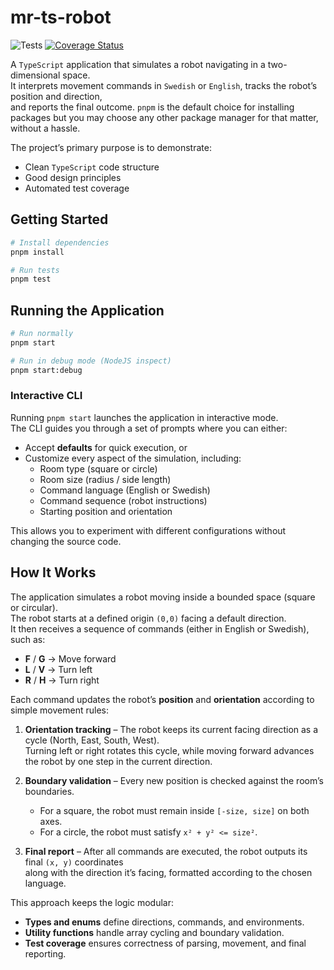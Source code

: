# mr-ts-robot

![Tests](https://github.com/albannurkollari/mr-ts-robot/actions/workflows/tests.yml/badge.svg) [![Coverage Status](https://coveralls.io/repos/github/albannurkollari/mr-ts-robot/badge.svg?branch=main)](https://coveralls.io/github/albannurkollari/mr-ts-robot?branch=main)

A `TypeScript` application that simulates a robot navigating in a two-dimensional space.  
It interprets movement commands in `Swedish` or `English`, tracks the robot’s position and direction,  
and reports the final outcome. `pnpm` is the default choice for installing packages but you may choose any other package manager for that matter, without a hassle.

The project’s primary purpose is to demonstrate:

- Clean `TypeScript` code structure
- Good design principles
- Automated test coverage

## Getting Started

```bash
# Install dependencies
pnpm install

# Run tests
pnpm test
```

## Running the Application

```bash
# Run normally
pnpm start

# Run in debug mode (NodeJS inspect)
pnpm start:debug
```

### Interactive CLI

Running `pnpm start` launches the application in interactive mode.  
The CLI guides you through a set of prompts where you can either:

- Accept **defaults** for quick execution, or  
- Customize every aspect of the simulation, including:  
  - Room type (square or circle)  
  - Room size (radius / side length)  
  - Command language (English or Swedish)  
  - Command sequence (robot instructions)  
  - Starting position and orientation  

This allows you to experiment with different configurations without changing the source code.

## How It Works

The application simulates a robot moving inside a bounded space (square or circular).  
The robot starts at a defined origin `(0,0)` facing a default direction.  
It then receives a sequence of commands (either in English or Swedish), such as:

- **F** / **G** → Move forward  
- **L** / **V** → Turn left  
- **R** / **H** → Turn right  

Each command updates the robot’s **position** and **orientation** according to simple movement rules:

1. **Orientation tracking** – The robot keeps its current facing direction as a cycle (North, East, South, West).  
   Turning left or right rotates this cycle, while moving forward advances the robot by one step in the current direction.

2. **Boundary validation** – Every new position is checked against the room’s boundaries.  
   - For a square, the robot must remain inside `[-size, size]` on both axes.  
   - For a circle, the robot must satisfy `x² + y² <= size²`.

3. **Final report** – After all commands are executed, the robot outputs its final `(x, y)` coordinates  
   along with the direction it’s facing, formatted according to the chosen language.

This approach keeps the logic modular:

- **Types and enums** define directions, commands, and environments.  
- **Utility functions** handle array cycling and boundary validation.  
- **Test coverage** ensures correctness of parsing, movement, and final reporting.
